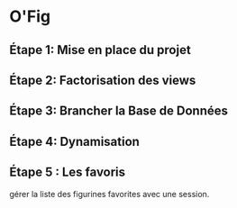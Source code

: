 # O'Fig

## Étape 1: Mise en place du projet
## Étape 2: Factorisation des views
## Étape 3: Brancher la Base de Données
## Étape 4: Dynamisation 
## Étape 5 : Les favoris
gérer la liste des figurines favorites avec une session.


